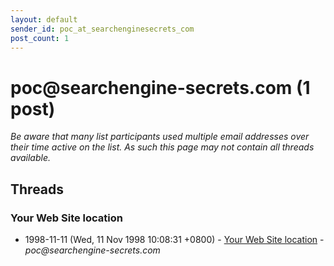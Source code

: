```yaml
---
layout: default
sender_id: poc_at_searchenginesecrets_com
post_count: 1
---
```


# poc<span>@</span>searchengine-secrets.com (1 post)

_Be aware that many list participants used multiple email addresses over their time active on the list. As such this page may not contain all threads available._

## Threads

### Your Web Site location
+ 1998-11-11 (Wed, 11 Nov 1998 10:08:31 +0800) - [Your Web Site location](/archive/1998/11/8b77de1939158da20de5d15feae397226e43a868361812315349f09f5000ef64) - _poc@searchengine-secrets.com_

